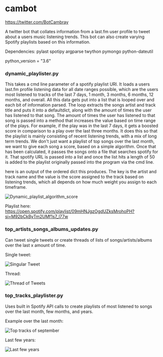 # cambot

https://twitter.com/BotCambray

A twitter bot that collates information from a last.fm user profile to tweet about a users music listening trends. This bot can also create varying Spotify playlists based on this information.

Dependencies:
pylast
spotipy
argparse
twython
pymongo
python-dateutil

python_version = "3.6"

### dynamic_playlister.py

This takes a cmd line parameter of a spotify playlist URI. It loads a users last.fm profile listening data for all date ranges possible, which are the users most listened to tracks of the last 7 days, 1 month, 3 months, 6 months, 12 months, and overall. All this data gets put into a list that is looped over and each bit of information parsed. The loop extracts the songs artist and track title and puts it into a defaultdict, along with the amount of times the user has listened to that song. The amount of times the user has listened to that song is passed into a method that increases the value based on time range of the plays. For example, if the play was in the last 7 days, it gets a boosted score in comparison to a play over the last three months. It does this so that the playlist is mainly consisting of recent listening trends, with a mix of long term trends. We don't just want a playlist of top songs over the last month, we want to give each song a score, based on a simple algorithm.
Once that has been calculated, it passes the songs onto a file that searches spotify for it. That spotify URL is passed into a list and once the list hits a length of 50 is added to the playlist originally passed into the program via the cmd line.

here is an output of the ordered dict this produces. The key is the artist and track name and the value is the score assigned to the track based on listening trends, which all depends on how much weight you assign to each timeframe.

![Dynamic_playlist_algorithm_score](https://raw.githubusercontent.com/ryancambray/cambot/master/examples/dynamic_playlist_example.PNG)

Playlist here: https://open.spotify.com/playlist/09mHNJgzOgdUZksMrohoPH?si=M92bCkByTm2UMf1s7_l77w

### top_artists_songs_albums_updates.py	
Can tweet single tweets or create threads of lists of songs/artists/albums over the last x amount of time.

Single tweet:

![Singular Tweet](https://raw.githubusercontent.com/ryancambray/cambot/master/examples/cambotexample.JPG)

Thread:

![Thread of Tweets](https://github.com/ryancambray/cambot/blob/master/examples/thread.JPG?raw=true)

### top_tracks_playlister.py
Uses built in Spotify API calls to create playlists of most listened to songs over the last month, few months, and years.

Example over the last month:

![Top tracks of september](https://github.com/ryancambray/cambot/blob/master/examples/Capture.JPG?raw=true)

Last few years:

![Last few years](https://github.com/ryancambray/cambot/blob/master/examples/years.JPG?raw=true)
